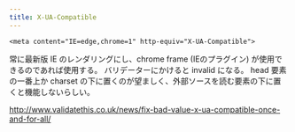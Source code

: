 ```yaml
---
title: X-UA-Compatible
---
```



`<meta content="IE=edge,chrome=1" http-equiv="X-UA-Compatible">`


常に最新版 IE のレンダリングにし、chrome frame (IEのプラグイン) が使用できるのであれば使用する。
バリデーターにかけると invalid になる。
head 要素の一番上か charset の下に置くのが望ましく、外部ソースを読む要素の下に置くと機能しないらしい。

http://www.validatethis.co.uk/news/fix-bad-value-x-ua-compatible-once-and-for-all/
